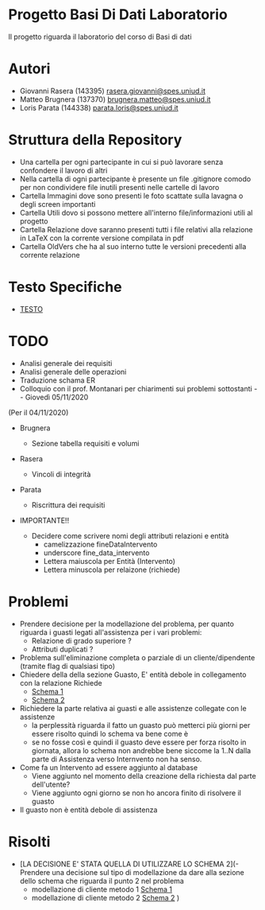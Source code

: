 # Progetto Basi Di Dati Laboratorio
Il progetto riguarda il laboratorio del corso di Basi di dati

# Autori
- Giovanni Rasera (143395) rasera.giovanni@spes.uniud.it
- Matteo Brugnera (137370) brugnera.matteo@spes.uniud.it
- Loris Parata (144338) parata.loris@spes.uniud.it

# Struttura della Repository
- Una cartella per ogni partecipante in cui si può lavorare senza confondere il lavoro di altri
- Nella cartella di ogni partecipante è presente un file .gitignore comodo per non condividere file inutili presenti nelle cartelle di lavoro 
- Cartella Immagini dove sono presenti le foto scattate sulla lavagna o degli screen importanti
- Cartella Utili dovo si possono mettere all'interno file/informazioni utili al progetto
- Cartella Relazione dove saranno presenti tutti i file relativi alla relazione in LaTeX con la corrente versione compilata in pdf
- Cartella OldVers che ha al suo interno tutte le versioni precedenti alla corrente relazione 

# Testo Specifiche
- [TESTO](https://github.com/GiovanniRaseraF/ProgettoBasiDiDatiLaboratorio/blob/main/Consegna.pdf)

# TODO
- Analisi generale dei requisiti
- Analisi generale delle operazioni
- Traduzione schama ER
- Colloquio con il prof. Montanari per chiarimenti sui problemi sottostanti	-- Giovedì 05/11/2020

(Per il 04/11/2020)
- Brugnera
	- Sezione tabella requisiti e volumi
- Rasera
	- Vincoli di integrità
- Parata
	- Riscrittura dei requisiti

- IMPORTANTE!!
	- Decidere come scrivere nomi degli attributi relazioni e entità
		- camelizzazione fineDataIntervento
		- underscore fine_data_intervento
		- Lettera maiuscola per Entità (Intervento)
		- Lettera minuscola per relaizone (richiede)

# Problemi
- Prendere decisione per la modellazione del problema, per quanto riguarda i guasti legati all'assistenza per i vari problemi:
	- Relazione di grado superiore ?
	- Attributi duplicati ?
- Problema sull'eliminazione completa o parziale di un cliente/dipendente (tramite flag di qualsiasi tipo)
- Chiedere della della sezione Guasto, E' entità debole in collegamento con la relazione Richiede
	- [Schema 1](https://github.com/GiovanniRaseraF/ProgettoBasiDiDatiLaboratorio/blob/main/Parata/Alternativa_1.jpg)
	- [Schema 2](https://github.com/GiovanniRaseraF/ProgettoBasiDiDatiLaboratorio/blob/main/Parata/Alternativa_2.jpg)
- Richiedere la parte relativa ai guasti e alle assistenze collegate con le assistenze
	- la perplessità riguarda il fatto un guasto può metterci più giorni per essere risolto quindi lo schema va bene come è
	- se no fosse così e quindi il guasto deve essere per forza risolto in giornata, allora lo schema non andrebbe bene siccome la 1..N dalla parte di Assistenza verso Internvento non ha senso.
- Come fa un Intervento ad essere aggiunto al database
	- Viene aggiunto nel momento della creazione della richiesta dal parte dell'utente?
	- Viene aggiunto ogni giorno se non ho ancora finito di risolvere il guasto
- Il guasto non è entità debole di assistenza

# Risolti
- [LA DECISIONE E' STATA QUELLA DI UTILIZZARE LO SCHEMA 2](- Prendere una decisione sul tipo di modellazione da dare alla sezione dello schema che riguarda il punto 2 nel problema
	- modellazione di cliente metodo 1 [Schema 1](https://github.com/GiovanniRaseraF/ProgettoBasiDiDatiLaboratorio/blob/main/Parata/Schema_1.png)
	- modellazione di cliente metodo 2 [Schema 2](https://github.com/GiovanniRaseraF/ProgettoBasiDiDatiLaboratorio/blob/main/Parata/Schema_2.png)
)

